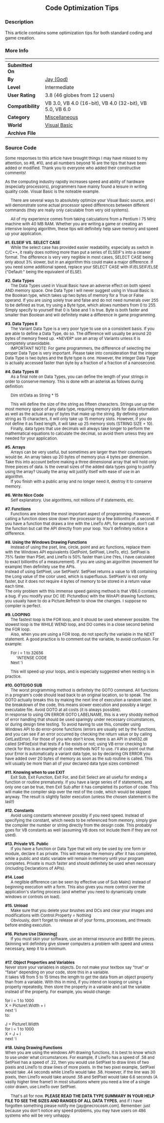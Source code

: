﻿<div align="center">

## Code Optimization Tips


</div>

### Description

This article contains some optimization tips for both standard coding and game creation.
 
### More Info
 


<span>             |<span>
---                |---
**Submitted On**   |
**By**             |[Jay \(God\)](https://github.com/Planet-Source-Code/PSCIndex/blob/master/ByAuthor/jay-god.md)
**Level**          |Intermediate
**User Rating**    |3.8 (46 globes from 12 users)
**Compatibility**  |VB 3\.0, VB 4\.0 \(16\-bit\), VB 4\.0 \(32\-bit\), VB 5\.0, VB 6\.0
**Category**       |[Miscellaneous](https://github.com/Planet-Source-Code/PSCIndex/blob/master/ByCategory/miscellaneous__1-1.md)
**World**          |[Visual Basic](https://github.com/Planet-Source-Code/PSCIndex/blob/master/ByWorld/visual-basic.md)
**Archive File**   |[](https://github.com/Planet-Source-Code/jay-god-code-optimization-tips__1-30210/archive/master.zip)





### Source Code

<FONT NAME="Arial" SIZE="2">
   Some responses to this article have brought things I may have missed to my attention, so #8, #10, and all numbers beyond 16 are the tips that have been added or modified. Thank you to everyone who added their constructive comments!<P>
   As the computing industry rapidly increases speed and ability of hardware (especially processors), programmers have mainly found a leisure in writing quality code. Visual Basic is the noteable example.<P>
     There are several ways to absolutely optimize your Visual Basic source, and I will demonstrate some actual processor speed differences between different commands (they are really only calculable from very old systems).<P>
     All of my experience comes from taking calculations from a Pentium I 75 MHz machine with 40 MB RAM. Whether you are writing a game or creating an intensive looping algorithm, these tips will definitely help save memory and speed up your application.<P>
<B>#1. ELSEIF VS. SELECT CASE</B><BR>
     While the select case has provided easier readability, especially as switch in C/C++, it really does nothing more than put a series of ELSEIF's into a cleaner format. The difference is very very neglible in most cases, SELECT CASE being only about 3% slower, but in an algorithm this could make a major difference. If you need some additional speed, replace your SELECT CASE with IF/ELSEIF/ELSE ("Default:" being the equivalent of ELSE).<P>
<B>#2. Data Types</B><BR>
     The Data Types used in Visual Basic have an adverse effect on both speed AND memory space. One Data Type I will never suggest using in Visual Basic is the Boolean type, which takes up two bytes of memory for a True or False operand. If you are using solely true and false and do not need numerals over 255 to be defined as true, try using a Byte type, which allows numbers from 0 to 255. Simply specify to yourself that 0 is false and 1 is true. Byte is both faster and smaller than Boolean and will definitely make a difference in game programming.<P>
<B>#3. Data Types II</B><BR>
     The Variant Data Type is a very poor type to use on a consistent basis. If you are able to define a Data Type, do so. The difference will usually be around 20 bytes of memory freed up. *NEVER* use an array of Variants unless it is completely unavoidable.<BR>
     IMPORTANT NOTE: For game programmers, the difference of selecting the proper Data Type is very important. Please take into consideration that the integer Data Type is two bytes and the Byte type is one. However, the integer Data Type is actually accessed faster than byte by a fraction of a fraction of a nanosecond.<P>
<B>#4. Data Types III</B><BR>
     As a final note on Data Types, you can define the length of your strings in order to conserve memory. This is done with an asterisk as follows during definition:<P>
     Dim strData as String * 15<P>
     This will define the size of the string as fifteen characters. Strings use up the most memory space of any data type, requiring memory slots for data information as well as the actual array of bytes that make up the string. By defining your string as 15 characters, it will only take up 15 memory slots. However, if you do not define it as fixed length, it will take up 25 memory slots (STRING SIZE + 10).<BR>
     Finally, data types that use decimals will always take longer to perform the mathematical equations to calculate the decimal, so avoid them unless they are needed for your application.<P>
<B>#5. Arrays</B><BR>
     Arrays can be very useful, but sometimes are larger than their counterparts would be. An array takes up 20 bytes of memory plus 4 bytes per dimension. Take this into account before making a three dimensional array that will hold only three pieces of data. Is the overall sizes of the added data types going to justify using the array? Usually the array will justify itself with ease of use in an algorithm.<BR>
     If you finish with a public array and no longer need it, destroy it to conserve memory.<P>
<B>#6. Write Nice Code</B><BR>
     Self explanatory. Use algorithms, not millions of if statements, etc.<P>
<B>#7. Functions</B><BR>
     Functions are indeed the most important aspect of programming. However, calling a function does slow down the processor by a few billionths of a second. If you have a function that draws a line with the LineTo API, for example, don't call the function but call the API directly from your loop. You'll definitely notice a difference.<P>
<B>#8. Using the Windows Drawing Functions</B><BR>
     Instead of using the pset, line, circle, point and arc functions, replace them with the Windows API equivalents (GetPoint, SetPixel, LineTo, etc). SetPixel is 75% faster than PSet, and LineTo is 50% faster than Line (Yes, I have calculated to exact billionths of a measurement). If you are using an algorithm (movement for example) then definitely use the APIs.<BR>
   Instead of using SetPixel, use SetPixelV. SetPixel returns a value to VB containing the Long value of the color used, which is superfluous. SetPixelV is not only faster, but it does not require 4 bytes of memory to be stored in a return value each time.<BR>
   The only problem with this immense speed gaining method is that VB6.0 contains a bug. If you modify your DC (IE: PictureBox) with the WinAPI drawing functions, you usually have to do a Picture.Refresh to show the changes. I suppose no compiler is perfect.<P>
<B>#9. LOOPING</B><BR>
     The fastest loop is the FOR loop, and it should be used whenever possible. The slowest loop is the WHILE WEND loop, and DO comes in a close second behind the FOR loop.<BR>
     Also, when you are using a FOR loop, do not specify the variable in the NEXT statement. A good practice is to comment out the variable, to avoid confusion. For example:<P>
     For i = 1 to 32656<BR>
          'INTENSE CODE<BR>
     Next 'i<P>
     This will speed up your loops, and is especially suggested when nesting is in practice.<P>
<B>#10. GOTO/GO SUB</B><BR>
     The worst programming method is definitely the GOTO command. All functions in a program's code should lead back to an original location, so to speak. The GOTO actually breaks this by making the next line of execution a random label. In the breakdown of the code, this means slower execution and possibly a larger executable file. Avoid GOTO at all costs (it is always possible).<BR>
   In response to using ON ERROR GOTO LABELNAME, this is a very shoddy method of error handling that should be used sparingly under necessary circumstances, or during design time testing. To avoid having to use this, consider using Windows API to do error-prone functions (errors are usually set by the functions, and you can see if an error occurred by checking the return value or by calling GetLastError). For those of you who don't know, there is an API in shell32.dll called SHFileExist that tests if a file exists or not; using VB error checking to check for this is an example of code methods NOT to use. I'll also point out that your Error is automatically a variant data type, so by declaring ON ERROR you have added over 20 bytes of memory as soon as the sub routine is called. This will usually be more than all of your declared data type sizes combined!<P>
<B>#11. Knowing when to use EXIT</B><BR>
     Exit Sub, Exit Function, Exit For, and Exit Select are all useful for ending a function or routine prematurely. If you have a large series of if statements, and only one can be true, then Exit Sub after it has completed its portion of code. This will make the compiler skip over the rest of the code, which would be skipped anyway. The result is slightly faster execution (unless the chosen statement is the last!)<P>
<B>#12. Constants</B><BR>
     Avoid using constants whenever possibly if you need speed. Instead of specifying the constant, which needs to be referenced from memory, simply give the compiler the number or string directly from the design code. This probably goes for VB constants as well (assuming VB does not include them if they are not used).<P>
<B>#13. Private VS. Public</B><BR>
     If you have a function or Data Type that will only be used by one form or module, declare it as private. This will release the memory after it has completed, while a public and static variable will remain in memory until your program completes. Private is much faster and should definitely be used when necessary (including Declarations of APIs).<P>
<B>#14. Load</B><BR>
     A neglible difference can be seen by effective use of Sub Main() instead of beginning execution with a form. This also gives you more control over the application's starting process (and whether you need to dynamically create windows or controls on load).<P>
<B>#15. Unload</B><BR>
     Make sure that you delete your brushes and DCs and clear your images and modifications with Control.Property = Nothing<BR>
     Obviously, don't forget to release all of your forms, processes, and threads before ending execution.<P>
<B>#16. Picture Use [Skinning]</B><BR>
     If you must skin your software, use an internal resource and BitBlt the pieces. Skinning will definitely give slower computers a problem with speed and unless necessary, keep it to a minimum.<P><BR>
<B>#17. Object Properties and Variables</B><BR>
   Never store your variables in objects. Do not make your textbox say "true" or "false" depending on your code, store this in a variable.<BR>
   It takes VB from 5 to 15 times the length to get the data from an object property than from a variable. With this in mind, if you intend on looping or using a property repeatedly, then store the property in a variable and call the variable instead of the property. For example, you would change:<P>
   for i = 1 to 1000<BR>
     X = Picture1.Width + i<BR>
   next 'i<BR>
to:<P>
   J = Picture1.Width<BR>
   for i = 1 to 1000<BR>
     X = J + i<BR>
   next 'i<P>
<B>#18. Using Drawing Functions</B><BR>
   When you are using the windows API drawing functions, it is best to know which to use under what circumstances. For example, if LineTo has a speed of .58 and SetPixel has a speed of .22, then you would use SetPixel to draw lines of two pixels and LineTo to draw lines of more pixels. In the two pixel example, SetPixel would take .44 seconds while LineTo would take .58. However, if the line was 30 pixels, then LineTo would take around .58 and SetPixel would take 6.6 seconds (A vastly higher time frame!) In most situations where you need a line of a single color drawn, use LineTo over SetPixel.<P>
     That's all for now. <B>PLEASE READ THE DATA TYPE SUMMARY IN YOUR HELP FILE TO SEE THE SIZES AND RANGES OF ALL DATA TYPES</B>, and if I have forgotten something please notify me [jay@necrocosm.com]. Remember: just because you don't notice any speed problems, you may have users on 486 systems who will be very unhappy.<BR></FONT>

